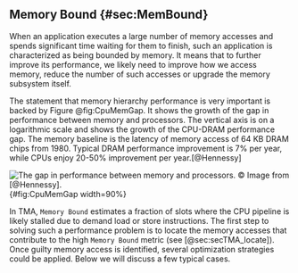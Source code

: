 ﻿---
typora-root-url: ..\..\img
---

## Memory Bound {#sec:MemBound}

When an application executes a large number of memory accesses and spends significant time waiting for them to finish, such an application is characterized as being bounded by memory. It means that to further improve its performance, we likely need to improve how we access memory, reduce the number of such accesses or upgrade the memory subsystem itself. 

The statement that memory hierarchy performance is very important is backed by Figure @fig:CpuMemGap. It shows the growth of the gap in performance between memory and processors. The vertical axis is on a logarithmic scale and shows the growth of the CPU-DRAM performance gap. The memory baseline is the latency of memory access of 64 KB DRAM chips from 1980. Typical DRAM performance improvement is 7% per year, while CPUs enjoy 20-50% improvement per year.[@Hennessy]

![The gap in performance between memory and processors. *© Image from [@Hennessy].*](/5/ProcessorMemoryGap.png){#fig:CpuMemGap width=90%}

In TMA, `Memory Bound` estimates a fraction of slots where the CPU pipeline is likely stalled due to demand load or store instructions. The first step to solving such a performance problem is to locate the memory accesses that contribute to the high `Memory Bound` metric (see [@sec:secTMA_locate]). Once guilty memory access is identified, several optimization strategies could be applied. Below we will discuss a few typical cases.

